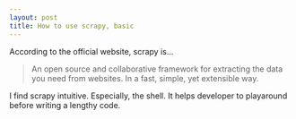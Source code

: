 ```yaml
---
layout: post
title: How to use scrapy, basic
---
```


According to the official website, scrapy is...

> An open source and collaborative framework for extracting the data you need from websites. In a fast, simple, yet extensible way.

I find scrapy intuitive. Especially, the shell. It helps developer to playaround before writing a lengthy code.
